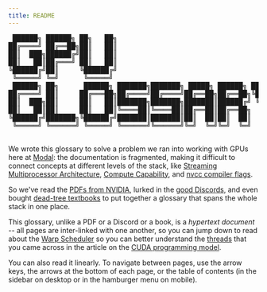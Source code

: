 ```yaml
---
title: README
---
```


<pre class="text-xs md:text-base font-mono whitespace-pre">
 ██████╗ ██████╗ ██╗   ██╗
██╔════╝ ██╔══██╗██║   ██║
██║  ███╗██████╔╝██║   ██║
██║   ██║██╔═══╝ ██║   ██║
╚██████╔╝██║     ╚██████╔╝
 ╚═════╝ ╚═╝      ╚═════╝
 ██████╗ ██╗      ██████╗ ███████╗███████╗ █████╗ ██████╗ ██╗   ██╗
██╔════╝ ██║     ██╔═══██╗██╔════╝██╔════╝██╔══██╗██╔══██╗╚██╗ ██╔╝
██║  ███╗██║     ██║   ██║███████╗███████╗███████║██████╔╝ ╚████╔╝
██║   ██║██║     ██║   ██║╚════██║╚════██║██╔══██║██╔══██╗  ╚██╔╝
╚██████╔╝███████╗╚██████╔╝███████║███████║██║  ██║██║  ██║   ██║
 ╚═════╝ ╚══════╝ ╚═════╝ ╚══════╝╚══════╝╚═╝  ╚═╝╚═╝  ╚═╝   ╚═╝
 </pre>

We wrote this glossary to solve a problem we ran into working with GPUs here at
[Modal](/): the documentation is fragmented, making it difficult to connect
concepts at different levels of the stack, like
[Streaming Multiprocessor Architecture](/gpu-glossary/device-hardware/streaming-multiprocessor-architecture),
[Compute Capability](/gpu-glossary/device-software/compute-capability), and
[nvcc compiler flags](/gpu-glossary/host-software).

So we've read the
[PDFs from NVIDIA](https://docs.nvidia.com/cuda/pdf/PTX_Writers_Guide_To_Interoperability.pdf),
lurked in the [good Discords](https://discord.gg/gpumode), and even bought
[dead-tree textbooks](https://www.amazon.com/Professional-CUDA-Programming-John-Cheng/dp/1118739329)
to put together a glossary that spans the whole stack in one place.

This glossary, unlike a PDF or a Discord or a book, is a _hypertext document_ --
all pages are inter-linked with one another, so you can jump down to read about
the [Warp Scheduler](/gpu-glossary/device-hardware/warp-scheduler) so you can
better understand the [threads](/gpu-glossary/device-software/thread) that you
came across in the article on the
[CUDA programming model](/gpu-glossary/host-software/cuda-c).

You can also read it linearly. To navigate between pages, use the arrow keys,
the arrows at the bottom of each page, or the table of contents (in the sidebar
on desktop or in the hamburger menu on mobile).
